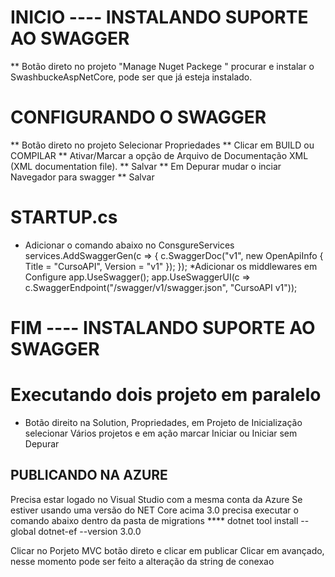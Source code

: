 ﻿# INICIO ---- INSTALANDO SUPORTE AO SWAGGER
** Botão direto no projeto "Manage Nuget Packege " procurar e instalar o SwashbuckeAspNetCore, pode ser que já esteja instalado.

# CONFIGURANDO O SWAGGER
** Botão direto no projeto Selecionar Propriedades
** Clicar em BUILD ou COMPILAR
** Ativar/Marcar a opção de Arquivo de Documentação XML (XML documentation file).
** Salvar
** Em Depurar mudar o inciar Navegador para swagger
** Salvar

# STARTUP.cs
* Adicionar o comando abaixo no ConsgureServices
     services.AddSwaggerGen(c =>
        {
            c.SwaggerDoc("v1", new OpenApiInfo { Title = "CursoAPI", Version = "v1" });
        });
*Adicionar os middlewares em Configure
   app.UseSwagger();
                app.UseSwaggerUI(c => c.SwaggerEndpoint("/swagger/v1/swagger.json", "CursoAPI v1"));
# FIM ---- INSTALANDO SUPORTE AO SWAGGER

# Executando dois projeto em paralelo
* Botão direito na Solution, Propriedades, em Projeto de Inicialização selecionar Vários projetos e em ação marcar Iniciar ou Iniciar sem Depurar

## PUBLICANDO NA AZURE
Precisa estar logado no Visual Studio com a mesma conta da Azure
Se estiver usando uma versão do NET Core acima 3.0 precisa executar o comando abaixo dentro da pasta de migrations
**** dotnet tool install --global dotnet-ef --version 3.0.0

Clicar no Porjeto MVC  botão direto e clicar em publicar
Clicar em avançado, nesse momento pode ser feito a alteração da string de conexao